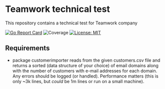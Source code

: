 # Teamwork technical test

This repository contains a technical test for Teamwork company

[![Go Report Card](https://goreportcard.com/badge/github.com/elmarsan/teamwork-technical-test)](https://goreportcard.com/report/github.com/elmarsan/teamwork-technical-test)
![Coverage](https://img.shields.io/badge/Coverage-96.4%25-brightgreen)
[![License: MIT](https://img.shields.io/badge/License-MIT-yellow.svg)](https://opensource.org/licenses/MIT)

## Requirements

- package customerimporter reads from the given customers.csv file and returns a sorted (data structure of your choice) of email domains along with the number of customers with e-mail addresses for each domain.  Any errors should be logged (or handled). Performance matters (this is only ~3k lines, but *could* be 1m lines or run on a small machine).